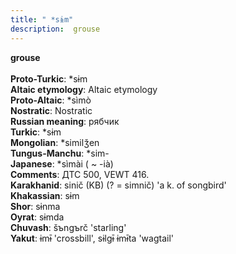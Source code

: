 ```yaml
---
title: " *sɨm"
description:  grouse
---
```

<p data-pagefind-weight="0.5">
<strong> grouse</strong><br><br>
<strong>Proto-Turkic</strong>:  *sɨm<br>
<strong>Altaic etymology</strong>:  Altaic etymology<br>
<strong> Proto-Altaic</strong>:  *sìmò<br>
<strong>Nostratic</strong>:  Nostratic<br>
<strong>Russian meaning</strong>:  рябчик<br>
<strong>Turkic</strong>:  *sɨm<br>
<strong>Mongolian</strong>:  *similǯen<br>
<strong>Tungus-Manchu</strong>:  *sim-<br>
<strong>Japanese</strong>:  *sìmài ( ~ -ià)<br>
<strong>Comments</strong>:  ДТС 500, VEWT 416.<br>
<strong>Karakhanid</strong>:  sinič (KB) (? = simnič) 'a k. of songbird'<br>
<strong>Khakassian</strong>:  sɨm<br>
<strong>Shor</strong>:  sɨnma<br>
<strong>Oyrat</strong>:  sɨmda<br>
<strong>Chuvash</strong>:  šъngъrč 'starling'<br>
<strong>Yakut</strong>:  ɨmɨ̄ 'crossbill', sɨlgɨ̄ ɨmɨ̄ta 'wagtail'<br>

</p>
